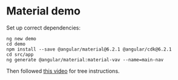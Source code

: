 # Material demo

Set up correct dependencies:

```
ng new demo
cd demo
npm install --save @angular/material@6.2.1 @angular/cdk@6.2.1
cd src/app
ng generate @angular/material:material-vav --name=main-nav
```

Then followed [this video](https://www.youtube.com/watch?v=v__RuD9RX3I) for tree instructions.


